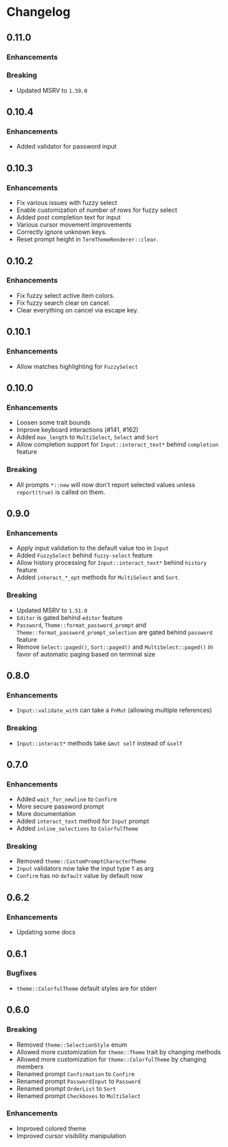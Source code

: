 # Changelog

## 0.11.0

### Enhancements

### Breaking

* Updated MSRV to `1.59.0`

## 0.10.4

### Enhancements

* Added validator for password input

## 0.10.3

### Enhancements

* Fix various issues with fuzzy select
* Enable customization of number of rows for fuzzy select
* Added post completion text for input
* Various cursor movement improvements
* Correctly ignore unknown keys.
* Reset prompt height in `TermThemeRenderer::clear`.

## 0.10.2

### Enhancements

* Fix fuzzy select active item colors.
* Fix fuzzy search clear on cancel.
* Clear everything on cancel via escape key.

## 0.10.1

### Enhancements

* Allow matches highlighting for `FuzzySelect`

## 0.10.0

### Enhancements

* Loosen some trait bounds
* Improve keyboard interactions (#141, #162)
* Added `max_length` to `MultiSelect`, `Select` and `Sort`
* Allow completion support for `Input::interact_text*` behind `completion` feature

### Breaking

* All prompts `*::new` will now don't report selected values unless `report(true)` is called on them.

## 0.9.0

### Enhancements

* Apply input validation to the default value too in `Input`
* Added `FuzzySelect` behind `fuzzy-select` feature
* Allow history processing for `Input::interact_text*` behind `history` feature
* Added `interact_*_opt` methods for `MultiSelect` and `Sort`.

### Breaking

* Updated MSRV to `1.51.0`
* `Editor` is gated behind `editor` feature
* `Password`, `Theme::format_password_prompt` and `Theme::format_password_prompt_selection` are gated behind `password` feature
* Remove `Select::paged()`, `Sort::paged()` and `MultiSelect::paged()` in favor of automatic paging based on terminal size

## 0.8.0

### Enhancements

* `Input::validate_with` can take a `FnMut` (allowing multiple references)

### Breaking

* `Input::interact*` methods take `&mut self` instead of `&self`

## 0.7.0

### Enhancements

* Added `wait_for_newline` to `Confirm`
* More secure password prompt
* More documentation
* Added `interact_text` method for `Input` prompt
* Added `inline_selections` to `ColorfulTheme`

### Breaking

* Removed `theme::CustomPromptCharacterTheme`
* `Input` validators now take the input type `T` as arg
* `Confirm` has no `default` value by default now

## 0.6.2

### Enhancements

* Updating some docs

## 0.6.1

### Bugfixes

* `theme::ColorfulTheme` default styles are for stderr

## 0.6.0

### Breaking

* Removed `theme::SelectionStyle` enum
* Allowed more customization for `theme::Theme` trait by changing methods
* Allowed more customization for `theme::ColorfulTheme` by changing members
* Renamed prompt `Confirmation` to `Confirm`
* Renamed prompt `PasswordInput` to `Password`
* Renamed prompt `OrderList` to `Sort`
* Renamed prompt `Checkboxes` to `MultiSelect`

### Enhancements

* Improved colored theme
* Improved cursor visibility manipulation
